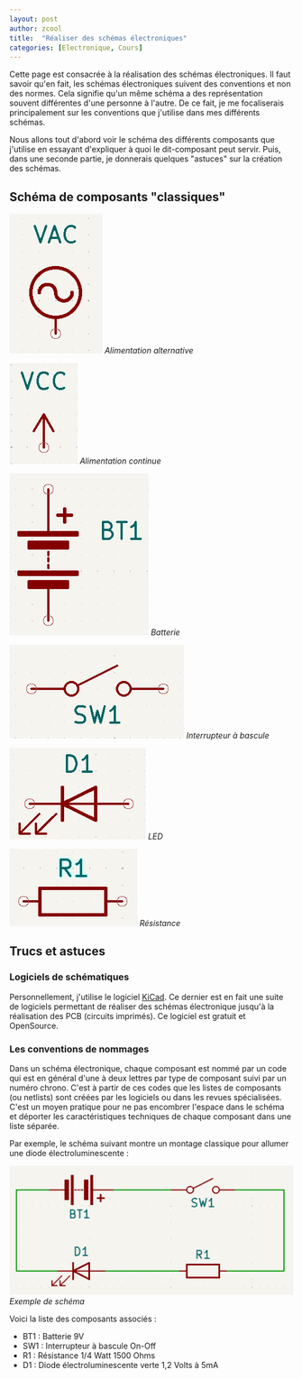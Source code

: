 ```yaml
---
layout: post
author: zcool
title:  "Réaliser des schémas électroniques"
categories: [Electronique, Cours]
---
```


Cette page est consacrée à la réalisation des schémas électroniques. Il faut savoir qu'en fait, les schémas électroniques suivent des conventions et non des normes. Cela signifie qu'un même schéma a des représentation souvent différentes d'une personne à l'autre. De ce fait, je me focaliserais principalement sur les conventions que j'utilise dans mes différents schémas.

Nous allons tout d'abord voir le schéma des différents composants que j'utilise en essayant d'expliquer à quoi le dit-composant peut servir. Puis, dans une seconde partie, je donnerais quelques "astuces" sur la création des schémas.

## Schéma de composants "classiques"

![Alimentation alternative](/assets/posts/learning-schematics/vac.png)
_Alimentation alternative_

![Alimentation continue](/assets/posts/learning-schematics/vcc.png)
_Alimentation continue_

![Batterie](/assets/posts/learning-schematics/batt.png)
_Batterie_

![Interrupteur à bascule](/assets/posts/learning-schematics/switch.png)
_Interrupteur à bascule_

![LED](/assets/posts/learning-schematics/led.png)
_LED_

![Résistance](/assets/posts/learning-schematics/res.png)
_Résistance_


## Trucs et astuces

### Logiciels de schématiques

Personnellement, j'utilise le logiciel [KiCad](https://www.kicad.org). Ce dernier est en fait une suite de logiciels permettant de réaliser des schémas électronique jusqu'à la réalisation des PCB (circuits imprimés). Ce logiciel est gratuit et OpenSource.


### Les conventions de nommages

Dans un schéma électronique, chaque composant est nommé par un code qui est en général d'une à deux lettres par type de composant suivi par un numéro chrono. C'est à partir de ces codes que les listes de composants (ou netlists) sont créées par les logiciels ou dans les revues spécialisées. C'est un moyen pratique pour ne pas encombrer l'espace dans le schéma et déporter les caractéristiques techniques de chaque composant dans une liste séparée.

Par exemple, le schéma suivant montre un montage classique pour allumer une diode électroluminescente :

![Exemple de schéma](/assets/posts/learning-schematics/sample.png)
_Exemple de schéma_

Voici la liste des composants associés :

- BT1 : Batterie 9V
- SW1 : Interrupteur à bascule On-Off
- R1 : Résistance 1/4 Watt 1500 Ohms
- D1 : Diode électroluminescente verte 1,2 Volts à 5mA
